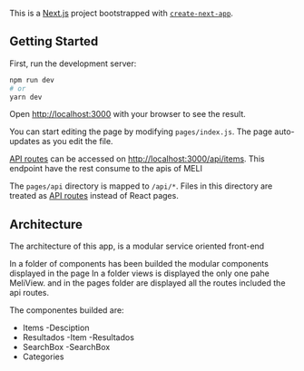 This is a [Next.js](https://nextjs.org/) project bootstrapped with [`create-next-app`](https://github.com/vercel/next.js/tree/canary/packages/create-next-app).

## Getting Started

First, run the development server:

```bash
npm run dev
# or
yarn dev
```

Open [http://localhost:3000](http://localhost:3000) with your browser to see the result.

You can start editing the page by modifying `pages/index.js`. The page auto-updates as you edit the file.

[API routes](https://nextjs.org/docs/api-routes/introduction) can be accessed on [http://localhost:3000/api/items](http://localhost:3000/api/items). This endpoint have the rest consume to the apis of MELI

The `pages/api` directory is mapped to `/api/*`. Files in this directory are treated as [API routes](https://nextjs.org/docs/api-routes/introduction) instead of React pages.

## Architecture

The architecture of this app, is a modular service oriented front-end

In a folder of components has been builded the modular components displayed in the page
In a folder views is displayed the only one pahe MeliView.
and in the pages folder are displayed all the routes included the api routes.

The componentes builded are:
- Items
    -Desciption
- Resultados
    -Item
    -Resultados
- SearchBox
    -SearchBox
- Categories